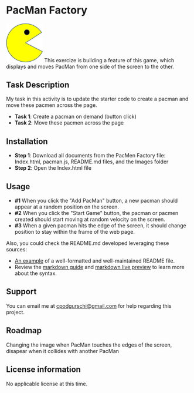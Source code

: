 # PacMan Factory
<img src="PacMan1.png" width='100'>
This exercize is building a feature of this game, which displays and moves PacMan from one side of the screen to the other. 

## Task Description

My task in this activity is to update the starter code to create a pacman and move these pacmen across the page.

* **Task 1**: Create a pacman on demand (button click) 
* **Task 2**: Move these pacmen across the page


 ## Installation

* **Step 1**: Download all documents from the PacMen Factory file: Index.html, pacman.js, README.md files, and the Images folder
* **Step 2**: Open the Index.html file

 ## Usage

* **#1** When you click the "Add PacMan" button, a new pacman should appear at a random position on the screen.
* **#2** When you click the "Start Game" button, the pacman or pacmen created should start moving at random velocity on the screen.
* **#3** When a given pacman hits the edge of the screen, it should change position to stay within the frame of the web page.

 Also, you could check the README.md developed leveraging these sources:
 * [An example](https://github.com/FortAwesome/Font-Awesome/blob/master/README.md) of a well-formatted and well-maintained README file.
 * Review the [markdown guide](https://www.markdownguide.org/basic-syntax/) and [markdown live preview](https://markdownlivepreview.com/) to learn more about the syntax.

## Support

You can email me at cpodgurschi@gmail.com for help regarding this project. 

## Roadmap

Changing the image when PacMan touches the edges of the screen, disapear when it collides with another PacMan

## License information
No applicable license at this time. 

